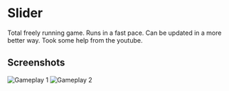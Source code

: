 Slider
======

Total freely running game. Runs in a fast pace. Can be updated in a more better way.
Took some help from the youtube.


## Screenshots
![Gameplay 1](./images/gameplay1.png)
![Gameplay 2](./images/gameplay2.png)

